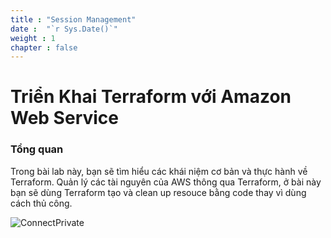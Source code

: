 ```yaml
---
title : "Session Management"
date :  "`r Sys.Date()`" 
weight : 1 
chapter : false
---
```

# Triển Khai Terraform với Amazon Web Service

### Tổng quan

 Trong bài lab này, bạn sẽ tìm hiểu các khái niệm cơ bản và thực hành về Terraform. Quản lý các tài nguyên của AWS thông qua Terraform, ở bài này bạn sẽ dùng Terraform tạo và clean up resouce bằng code thay vì dùng cách thủ công.

![ConnectPrivate](/images/arc-log.png) 


